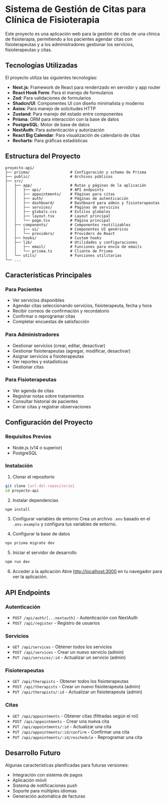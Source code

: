 # Sistema de Gestión de Citas para Clínica de Fisioterapia

Este proyecto es una aplicación web para la gestión de citas de una clínica de fisioterapia, permitiendo a los pacientes agendar citas con fisioterapeutas y a los administradores gestionar los servicios, fisioterapeutas y citas.

## Tecnologías Utilizadas

El proyecto utiliza las siguientes tecnologías:

- **Next.js**: Framework de React para renderizado en servidor y app router
- **React Hook Form**: Para el manejo de formularios
- **Zod**: Para validaciones de formularios
- **Shadcn/UI**: Componentes UI con diseño minimalista y moderno
- **Axios**: Para manejo de solicitudes HTTP
- **Zustand**: Para manejo del estado entre componentes
- **Prisma**: ORM para interacción con la base de datos
- **PostgreSQL**: Motor de base de datos
- **NextAuth**: Para autenticación y autorización
- **React Big Calendar**: Para visualización de calendario de citas
- **Recharts**: Para gráficas estadísticas

## Estructura del Proyecto

```
proyecto-api/
├── prisma/                  # Configuración y schema de Prisma
├── public/                  # Archivos públicos
├── src/
│   ├── app/                 # Rutas y páginas de la aplicación
│   │   ├── api/             # API endpoints
│   │   ├── appointments/    # Páginas para citas
│   │   ├── auth/            # Páginas de autenticación
│   │   ├── dashboard/       # Dashboard para admin y fisioterapeutas
│   │   ├── services/        # Páginas de servicios
│   │   ├── globals.css      # Estilos globales
│   │   ├── layout.tsx       # Layout principal
│   │   └── page.tsx         # Página principal
│   ├── components/          # Componentes reutilizables
│   │   ├── ui/              # Componentes UI genéricos
│   │   └── providers/       # Providers de React
│   ├── hooks/               # Custom hooks
│   ├── lib/                 # Utilidades y configuraciones
│   │   ├── email/           # Funciones para envío de emails
│   │   └── prisma.ts        # Cliente de Prisma
│   └── utils/               # Funciones utilitarias
└── ...
```

## Características Principales

### Para Pacientes
- Ver servicios disponibles
- Agendar citas seleccionando servicios, fisioterapeuta, fecha y hora
- Recibir correos de confirmación y recordatorio
- Confirmar o reprogramar citas
- Completar encuestas de satisfacción

### Para Administradores
- Gestionar servicios (crear, editar, desactivar)
- Gestionar fisioterapeutas (agregar, modificar, desactivar)
- Asignar servicios a fisioterapeutas
- Ver reportes y estadísticas
- Gestionar citas

### Para Fisioterapeutas
- Ver agenda de citas
- Registrar notas sobre tratamientos
- Consultar historial de pacientes
- Cerrar citas y registrar observaciones

## Configuración del Proyecto

### Requisitos Previos
- Node.js (v14 o superior)
- PostgreSQL

### Instalación

1. Clonar el repositorio
```bash
git clone [url-del-repositorio]
cd proyecto-api
```

2. Instalar dependencias
```bash
npm install
```

3. Configurar variables de entorno
Crea un archivo `.env` basado en el `.env.example` y configura tus variables de entorno.

4. Configurar la base de datos
```bash
npx prisma migrate dev
```

5. Iniciar el servidor de desarrollo
```bash
npm run dev
```

6. Acceder a la aplicación
Abre [http://localhost:3000](http://localhost:3000) en tu navegador para ver la aplicación.

## API Endpoints

### Autenticación
- `POST /api/auth/[...nextauth]` - Autenticación con NextAuth
- `POST /api/register` - Registro de usuarios

### Servicios
- `GET /api/services` - Obtener todos los servicios
- `POST /api/services` - Crear un nuevo servicio (admin)
- `PUT /api/services/:id` - Actualizar un servicio (admin)

### Fisioterapeutas
- `GET /api/therapists` - Obtener todos los fisioterapeutas
- `POST /api/therapists` - Crear un nuevo fisioterapeuta (admin)
- `PUT /api/therapists/:id` - Actualizar un fisioterapeuta (admin)

### Citas
- `GET /api/appointments` - Obtener citas (filtradas según el rol)
- `POST /api/appointments` - Crear una nueva cita
- `PUT /api/appointments/:id` - Actualizar una cita
- `PUT /api/appointments/:id/confirm` - Confirmar una cita
- `PUT /api/appointments/:id/reschedule` - Reprogramar una cita

## Desarrollo Futuro

Algunas características planificadas para futuras versiones:

- Integración con sistema de pagos
- Aplicación móvil
- Sistema de notificaciones push
- Soporte para múltiples idiomas
- Generación automática de facturas
